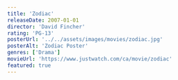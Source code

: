 ```yaml
---
title: 'Zodiac'
releaseDate: 2007-01-01
director: 'David Fincher'
rating: 'PG-13'
posterUrl: '../../assets/images/movies/zodiac.jpg'
posterAlt: 'Zodiac Poster'
genres: ['Drama']
movieUrl: 'https://www.justwatch.com/ca/movie/zodiac'
featured: true
---
```

